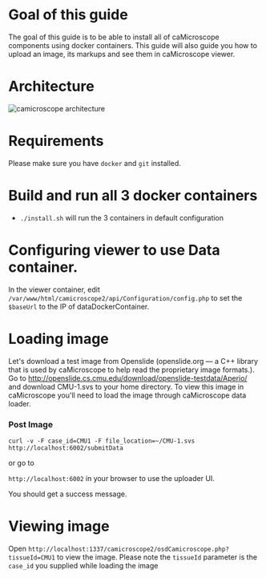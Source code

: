 # Goal of this guide

The goal of this guide is to be able to install all of caMicroscope components using docker containers. This guide will also guide you how to upload an image, its markups and see them in caMicroscope viewer. 

# Architecture
![camicroscope architecture](https://wiki.nci.nih.gov/download/attachments/325550279/caMicroscope-Architecture.png?version=1&modificationDate=1468862245000&api=v2)

# Requirements
Please make sure you have `docker` and `git` installed.

# Build and run all 3 docker containers
* `./install.sh` will run the 3 containers in default configuration


# Configuring viewer to use Data container.
In the viewer container, edit `/var/www/html/camicroscope2/api/Configuration/config.php` to set the `$baseUrl` to the IP of dataDockerContainer.

# Loading image
Let's download a test image from Openslide (openslide.org — a C++ library that is used by caMicroscope to help read the proprietary image formats.). Go to http://openslide.cs.cmu.edu/download/openslide-testdata/Aperio/ and download CMU-1.svs to your home directory. To view this image in caMicroscope you'll need to load the image through caMicroscope data loader.

### Post Image 
`curl -v -F case_id=CMU1 -F file_location=~/CMU-1.svs http://localhost:6002/submitData`

or go to

`http://localhost:6002` in your browser to use the uploader UI.

You should get a success message.

# Viewing image
Open `http://localhost:1337/camicroscope2/osdCamicroscope.php?tissueId=CMU1` to view the image. Please note the `tissueId` parameter is the `case_id` you supplied while loading the image


